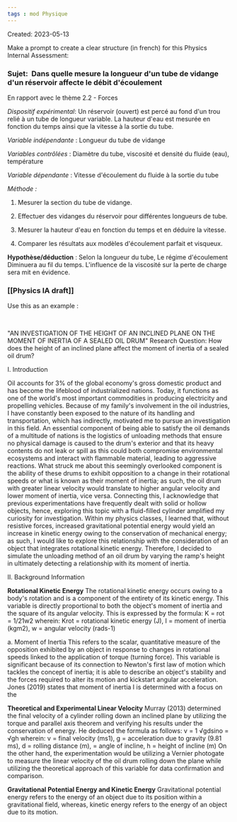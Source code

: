 ```yaml
---
tags : mod Physique
---
```

Created: 2023-05-13

Make a prompt to create a clear structure (in french) for this Physics Internal Assessment:
### **Sujet:**  Dans quelle mesure la longueur d'un tube de vidange d'un réservoir affecte le débit d'écoulement 

En rapport avec le thème 2.2 - Forces

_Dispositif expérimental_: Un réservoir (ouvert) est percé au fond d'un trou relié à un tube de longueur variable. La hauteur d'eau est mesurée en fonction du temps ainsi que la vitesse à la sortie du tube.

_Variable indépendante_ : Longueur du tube de vidange

_Variables contrôlées_ : Diamètre du tube, viscosité et densité du fluide (eau), température

_Variable dépendante_ : Vitesse d'écoulement du fluide à la sortie du tube

_Méthode :_

1. Mesurer la section du tube de vidange.
    
2. Effectuer des vidanges du réservoir pour différentes longueurs de tube.
    
3. Mesurer la hauteur d'eau en fonction du temps et en déduire la vitesse.
    
4. Comparer les résultats aux modèles d'écoulement parfait et visqueux.

**Hypothèse/déduction** :  Selon la longueur du tube, Le régime d'écoulement Diminuera au fil du temps. L'influence de la viscosité sur la perte de charge sera mit en évidence.
### [[Physics IA draft]] 

Use this as an example : 

﻿

"AN INVESTIGATION OF THE HEIGHT OF AN INCLINED PLANE ON THE MOMENT OF INERTIA OF A SEALED OIL DRUM"
Research Question: How does the height of an inclined plane affect the moment of inertia of a sealed oil drum?

I. Introduction

Oil accounts for 3% of the global economy's gross domestic product and has become the lifeblood of industrialized nations. Today, it functions as one of the world's most important commodities in producing electricity and propelling vehicles. Because of my family's involvement in the oil industries, I have constantly been exposed to the nature of its handling and transportation, which has indirectly, motivated me to pursue an investigation in this field. An essential component of being able to satisfy the oil demands of a multitude of nations is the logistics of unloading methods that ensure no physical damage is caused to the drum's exterior and that its heavy contents do not leak or spill as this could both compromise environmental ecosystems and interact with flammable material, leading to aggressive reactions.
What struck me about this seemingly overlooked component is the ability of these drums to exhibit opposition to a change in their rotational speeds or what is known as their moment of inertia; as such, the oil drum with greater linear velocity would translate to higher angular velocity and lower moment of inertia, vice versa. Connecting this, I acknowledge that previous experimentations have frequently dealt with solid or hollow objects, hence, exploring this topic with a fluid-filled cylinder amplified my curiosity for investigation. Within my physics classes, I learned that, without resistive forces, increased gravitational potential energy would yield an increase in kinetic energy owing to the conservation of mechanical energy; as such, I would like to explore this relationship with the consideration of an object that integrates rotational kinetic energy. Therefore, I decided to simulate the unloading method of an oil drum by varying the ramp's height in ultimately detecting a relationship with its moment of inertia.


II. Background Information

**Rotational Kinetic Energy**
The rotational kinetic energy occurs owing to a body's rotation and is a component of the entirety of its kinetic energy. This variable is directly proportional to both the object's moment of inertia and the square of its angular velocity. This is expressed by the formula:
K = rot
= 1/21w2
wherein: Krot = rotational kinetic energy (J), I = moment of inertia (kgm2), w = angular velocity (rads-1)

a. Moment of Inertia
This refers to the scalar, quantitative measure of the opposition exhibited by an object in response to changes in rotational speeds linked to the application of torque (turning force). This variable is significant because of its connection to Newton's first law of motion which tackles the concept of inertia; it is able to describe an object's stability and the forces required to alter its motion and kickstart angular acceleration. Jones (2019) states that moment of inertia I is determined with a focus on the


**Theoretical and Experimental Linear Velocity**
Murray (2013) determined the final velocity of a cylinder rolling down an inclined plane by utilizing the torque and parallel axis theorem and verifying his results under the conservation of energy. He deduced the formula as follows:
v = 1 √gdsino = √gh
wherein: v = final velocity (ms1), g = acceleration due to gravity (9.81 ms), d = rolling distance (m), = angle of incline, h = height of incline (m)
On the other hand, the experimentation would be utilizing a Vernier photogate to measure the linear velocity of the oil drum rolling down the plane while utilizing the theoretical approach of this variable for data confirmation and comparison.


**Gravitational Potential Energy and Kinetic Energy**
Gravitational potential energy refers to the energy of an object due to its position within a gravitational field, whereas, kinetic energy refers to the energy of an object due to its motion.